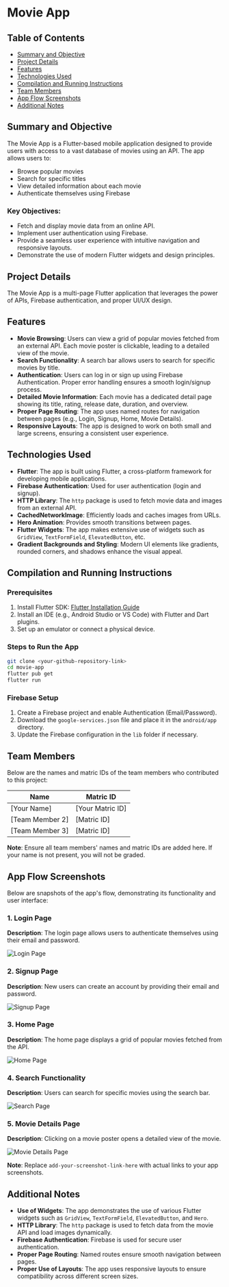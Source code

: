 # Movie App

## Table of Contents
- [Summary and Objective](#summary-and-objective)
- [Project Details](#project-details)
- [Features](#features)
- [Technologies Used](#technologies-used)
- [Compilation and Running Instructions](#compilation-and-running-instructions)
- [Team Members](#team-members)
- [App Flow Screenshots](#app-flow-screenshots)
- [Additional Notes](#additional-notes)

## Summary and Objective
The Movie App is a Flutter-based mobile application designed to provide users with access to a vast database of movies using an API. The app allows users to:
- Browse popular movies
- Search for specific titles
- View detailed information about each movie
- Authenticate themselves using Firebase

### Key Objectives:
- Fetch and display movie data from an online API.
- Implement user authentication using Firebase.
- Provide a seamless user experience with intuitive navigation and responsive layouts.
- Demonstrate the use of modern Flutter widgets and design principles.

## Project Details
The Movie App is a multi-page Flutter application that leverages the power of APIs, Firebase authentication, and proper UI/UX design.

## Features
- **Movie Browsing**: Users can view a grid of popular movies fetched from an external API. Each movie poster is clickable, leading to a detailed view of the movie.
- **Search Functionality**: A search bar allows users to search for specific movies by title.
- **Authentication**: Users can log in or sign up using Firebase Authentication. Proper error handling ensures a smooth login/signup process.
- **Detailed Movie Information**: Each movie has a dedicated detail page showing its title, rating, release date, duration, and overview.
- **Proper Page Routing**: The app uses named routes for navigation between pages (e.g., Login, Signup, Home, Movie Details).
- **Responsive Layouts**: The app is designed to work on both small and large screens, ensuring a consistent user experience.

## Technologies Used
- **Flutter**: The app is built using Flutter, a cross-platform framework for developing mobile applications.
- **Firebase Authentication**: Used for user authentication (login and signup).
- **HTTP Library**: The `http` package is used to fetch movie data and images from an external API.
- **CachedNetworkImage**: Efficiently loads and caches images from URLs.
- **Hero Animation**: Provides smooth transitions between pages.
- **Flutter Widgets**: The app makes extensive use of widgets such as `GridView`, `TextFormField`, `ElevatedButton`, etc.
- **Gradient Backgrounds and Styling**: Modern UI elements like gradients, rounded corners, and shadows enhance the visual appeal.

## Compilation and Running Instructions

### Prerequisites
1. Install Flutter SDK: [Flutter Installation Guide](https://flutter.dev/docs/get-started/install)
2. Install an IDE (e.g., Android Studio or VS Code) with Flutter and Dart plugins.
3. Set up an emulator or connect a physical device.

### Steps to Run the App
```bash
git clone <your-github-repository-link>
cd movie-app
flutter pub get
flutter run
```

### Firebase Setup
1. Create a Firebase project and enable Authentication (Email/Password).
2. Download the `google-services.json` file and place it in the `android/app` directory.
3. Update the Firebase configuration in the `lib` folder if necessary.

## Team Members
Below are the names and matric IDs of the team members who contributed to this project:

| Name               | Matric ID       |
|--------------------|----------------|
| [Your Name]       | [Your Matric ID]|
| [Team Member 2]   | [Matric ID]     |
| [Team Member 3]   | [Matric ID]     |

**Note**: Ensure all team members' names and matric IDs are added here. If your name is not present, you will not be graded.

## App Flow Screenshots
Below are snapshots of the app's flow, demonstrating its functionality and user interface:

### 1. Login Page
**Description**: The login page allows users to authenticate themselves using their email and password.

![Login Page](add-your-screenshot-link-here)

### 2. Signup Page
**Description**: New users can create an account by providing their email and password.

![Signup Page](add-your-screenshot-link-here)

### 3. Home Page
**Description**: The home page displays a grid of popular movies fetched from the API.

![Home Page](add-your-screenshot-link-here)

### 4. Search Functionality
**Description**: Users can search for specific movies using the search bar.

![Search Page](https://imgur.com/a/e5hm90s)

### 5. Movie Details Page
**Description**: Clicking on a movie poster opens a detailed view of the movie.

![Movie Details Page](add-your-screenshot-link-here)

**Note**: Replace `add-your-screenshot-link-here` with actual links to your app screenshots.

## Additional Notes
- **Use of Widgets**: The app demonstrates the use of various Flutter widgets such as `GridView`, `TextFormField`, `ElevatedButton`, and `Hero`.
- **HTTP Library**: The `http` package is used to fetch data from the movie API and load images dynamically.
- **Firebase Authentication**: Firebase is used for secure user authentication.
- **Proper Page Routing**: Named routes ensure smooth navigation between pages.
- **Proper Use of Layouts**: The app uses responsive layouts to ensure compatibility across different screen sizes.
